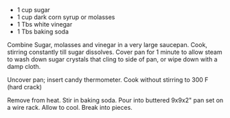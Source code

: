 * 1 cup sugar
* 1 cup dark corn syrup or molasses
* 1 Tbs white vinegar
* 1 Tbs baking soda

Combine Sugar, molasses and vinegar in a very large saucepan.  Cook, stirring constantly till sugar dissolves.  Cover pan for 1 minute to allow steam to wash down sugar crystals that cling to side of pan, or wipe down with a damp cloth.

Uncover pan; insert candy thermometer.  Cook without stirring to 300 F (hard crack)

Remove from heat.  Stir in baking soda.  Pour into buttered 9x9x2" pan set on a wire rack.  Allow to cool.  Break into pieces.